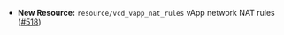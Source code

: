 * **New Resource:** `resource/vcd_vapp_nat_rules` vApp network NAT rules ([#518](https://github.com/terraform-providers/terraform-provider-vcd/issues/518))
